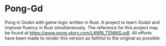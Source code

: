 # Pong-Gd

Pong in Godot with game logic written in Rust. A project to learn Godot and improve fluency in Rust simultaneously. The reference for this project may be found at https://www.pong-story.com/LAWN_TENNIS.pdf.
All efforts have been made to render this version as faithful to the original as possible.
